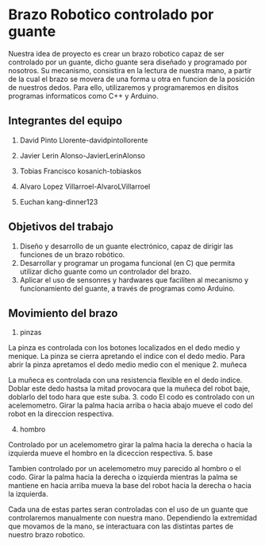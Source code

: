 # Brazo Robotico controlado por guante

Nuestra idea de proyecto es crear un brazo robotico capaz de ser controlado por un guante, dicho guante sera diseñado y programado por nosotros. Su mecanismo, consistira en la lectura de nuestra mano, a partir de la cual el brazo se movera de una forma u otra en funcion de la posición de nuestros dedos. Para ello, utilizaremos y programaremos en disitos programas informaticos como C++ y Arduino.

## Integrantes del equipo

1. David Pinto Llorente-davidpintollorente 

2. Javier Lerin Alonso-JavierLerinAlonso

3. Tobias Francisco kosanich-tobiaskos

4. Alvaro Lopez Villarroel-AlvaroLVillarroel

5. Euchan kang-dinner123

## Objetivos del trabajo

1. Diseño y desarrollo de un guante electrónico, capaz de dirigir las funciones de un brazo robótico.
2. Desarrollar y programar un progama funcional (en C) que permita utilizar dicho guante como un controlador del brazo.
3. Aplicar el uso de sensonres y hardwares que faciliten al mecanismo y funcionamiento del guante, a través de programas como Arduino.   
## Movimiento del brazo
1. pinzas

La pinza es controlada con los botones localizados en el dedo medio y menique. La pinza se cierra apretando el indice con el dedo medio. Para abrir la pinza apretamos el dedo medio medio con el menique
2. muñeca

La muñeca es controlada con una resistencia flexible en el dedo indice. Doblar este dedo hastsa la mitad provocara que la muñeca del robot baje, doblarlo del todo hara que este  suba.
3. codo
El codo es controlado con un acelemometro. Girar la palma hacia arriba o hacia abajo mueve el codo del robot en la direccion respectiva.

4. hombro

Controlado por un acelemometro girar la palma hacia la derecha o hacia la izquierda mueve el hombro en la diceccion respectiva. 
5. base

Tambien controlado por un acelemometro muy parecido al hombro o el codo. Girar la palma hacia la derecha o izquierda mientras la palma se mantiene en hacia arriba mueva la base del robot hacia la derecha o hacia la izquierda. 

Cada una de estas partes seran controladas con el uso de un guante que controlaremos manualmente con nuestra mano.
Dependiendo la extremidad que movamos de la mano, se interactuara con las distintas partes de nuestro brazo robotico.

